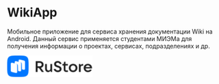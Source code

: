 # WikiApp

Мобильное приложение для сервиса хранения документации Wiki на Android. Данный сервис применяется студентами МИЭМа для получения информации о проектах, сервисах, подразделениях и др.


<a href='https://apps.rustore.ru/app/com.example.wikiapp'><img alt='Get it on Rustore' src='Rustore_logo.webp' width=200 align="middle"/></a>
